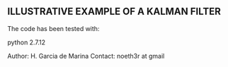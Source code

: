 ILLUSTRATIVE EXAMPLE OF A KALMAN FILTER
---------------------------------------------------------
The code has been tested with:

python 2.7.12

Author: H. Garcia de Marina
Contact: noeth3r at gmail




